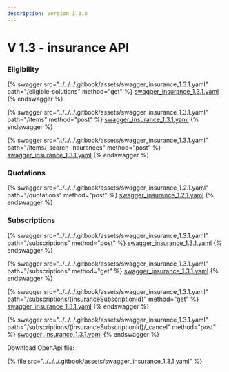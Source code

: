 ```yaml
---
description: Version 1.3.x
---
```


# V 1.3 - insurance API

### Eligibility

{% swagger src="../../../.gitbook/assets/swagger_insurance_1.3.1.yaml" path="/eligible-solutions" method="get" %}
[swagger_insurance_1.3.1.yaml](../../../.gitbook/assets/swagger_insurance_1.3.1.yaml)
{% endswagger %}

{% swagger src="../../../.gitbook/assets/swagger_insurance_1.3.1.yaml" path="/items" method="post" %}
[swagger_insurance_1.3.1.yaml](../../../.gitbook/assets/swagger_insurance_1.3.1.yaml)
{% endswagger %}

{% swagger src="../../../.gitbook/assets/swagger_insurance_1.3.1.yaml" path="/items/_search-insurances" method="post" %}
[swagger_insurance_1.3.1.yaml](../../../.gitbook/assets/swagger_insurance_1.3.1.yaml)
{% endswagger %}

### Quotations

{% swagger src="../../../.gitbook/assets/swagger_insurance_1.2.1.yaml" path="/quotations" method="post" %}
[swagger_insurance_1.2.1.yaml](../../../.gitbook/assets/swagger_insurance_1.2.1.yaml)
{% endswagger %}

### Subscriptions

{% swagger src="../../../.gitbook/assets/swagger_insurance_1.3.1.yaml" path="/subscriptions" method="post" %}
[swagger_insurance_1.3.1.yaml](../../../.gitbook/assets/swagger_insurance_1.3.1.yaml)
{% endswagger %}

{% swagger src="../../../.gitbook/assets/swagger_insurance_1.3.1.yaml" path="/subscriptions" method="get" %}
[swagger_insurance_1.3.1.yaml](../../../.gitbook/assets/swagger_insurance_1.3.1.yaml)
{% endswagger %}

{% swagger src="../../../.gitbook/assets/swagger_insurance_1.3.1.yaml" path="/subscriptions/{insuranceSubscriptionId}" method="get" %}
[swagger_insurance_1.3.1.yaml](../../../.gitbook/assets/swagger_insurance_1.3.1.yaml)
{% endswagger %}

{% swagger src="../../../.gitbook/assets/swagger_insurance_1.3.1.yaml" path="/subscriptions/{insuranceSubscriptionId}/_cancel" method="post" %}
[swagger_insurance_1.3.1.yaml](../../../.gitbook/assets/swagger_insurance_1.3.1.yaml)
{% endswagger %}

Download OpenApi file:

{% file src="../../../.gitbook/assets/swagger_insurance_1.3.1.yaml" %}
